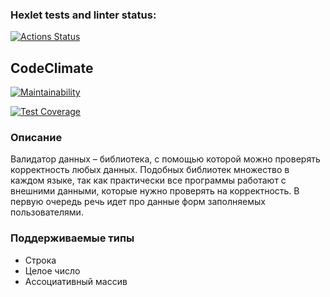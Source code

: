 ### Hexlet tests and linter status:
[![Actions Status](https://github.com/mrmelvin/java-project-78/workflows/hexlet-check/badge.svg)](https://github.com/mrmelvin/java-project-78/actions)

## CodeClimate

[![Maintainability](https://api.codeclimate.com/v1/badges/44df09e16c8f51e319ff/maintainability)](https://codeclimate.com/github/mrmelvin/java-project-78/maintainability)

[![Test Coverage](https://api.codeclimate.com/v1/badges/44df09e16c8f51e319ff/test_coverage)](https://codeclimate.com/github/mrmelvin/java-project-78/test_coverage)

### Описание
Валидатор данных – библиотека, с помощью которой можно проверять корректность любых данных. Подобных библиотек множество в каждом языке, так как практически все программы работают с внешними данными, которые нужно проверять на корректность. В первую очередь речь идет про данные форм заполняемых пользователями.

### Поддерживаемые типы
+ Строка 
+ Целое число
+ Ассоциативный массив

